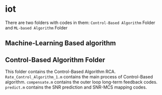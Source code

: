 # iot

There are two folders with codes in them: ``Control-Based Algorithm`` Folder and ``ML-based Algorithm`` Folder

## Machine-Learning Based algorithm



## Control-Based Algorithm Folder

This folder contains the Control-Based Algorithm RCA.
``Rate_Control_Algorithm_1.m`` contains the main process of Control-Based algorithm.
``compensate.m`` contains the outer loop long-term feedback codes.
``predict.m`` contains the SNR prediction and SNR-MCS mapping codes.
